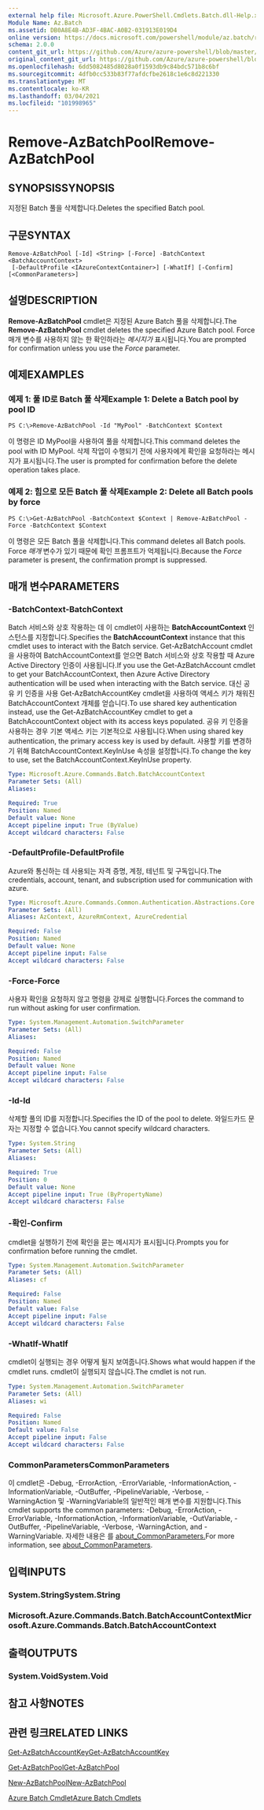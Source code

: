 ```yaml
---
external help file: Microsoft.Azure.PowerShell.Cmdlets.Batch.dll-Help.xml
Module Name: Az.Batch
ms.assetid: DB0A8E4B-AD3F-4BAC-A0B2-031913E019D4
online version: https://docs.microsoft.com/powershell/module/az.batch/remove-azbatchpool
schema: 2.0.0
content_git_url: https://github.com/Azure/azure-powershell/blob/master/src/Batch/Batch/help/Remove-AzBatchPool.md
original_content_git_url: https://github.com/Azure/azure-powershell/blob/master/src/Batch/Batch/help/Remove-AzBatchPool.md
ms.openlocfilehash: 6dd5082485d8028a0f1593db9c84bdc571b8c6bf
ms.sourcegitcommit: 4dfb0cc533b83f77afdcfbe2618c1e6c8d221330
ms.translationtype: MT
ms.contentlocale: ko-KR
ms.lasthandoff: 03/04/2021
ms.locfileid: "101998965"
---
```

# <span data-ttu-id="07da5-101">Remove-AzBatchPool</span><span class="sxs-lookup"><span data-stu-id="07da5-101">Remove-AzBatchPool</span></span>

## <span data-ttu-id="07da5-102">SYNOPSIS</span><span class="sxs-lookup"><span data-stu-id="07da5-102">SYNOPSIS</span></span>
<span data-ttu-id="07da5-103">지정된 Batch 풀을 삭제합니다.</span><span class="sxs-lookup"><span data-stu-id="07da5-103">Deletes the specified Batch pool.</span></span>

## <span data-ttu-id="07da5-104">구문</span><span class="sxs-lookup"><span data-stu-id="07da5-104">SYNTAX</span></span>

```
Remove-AzBatchPool [-Id] <String> [-Force] -BatchContext <BatchAccountContext>
 [-DefaultProfile <IAzureContextContainer>] [-WhatIf] [-Confirm] [<CommonParameters>]
```

## <span data-ttu-id="07da5-105">설명</span><span class="sxs-lookup"><span data-stu-id="07da5-105">DESCRIPTION</span></span>
<span data-ttu-id="07da5-106">**Remove-AzBatchPool** cmdlet은 지정된 Azure Batch 풀을 삭제합니다.</span><span class="sxs-lookup"><span data-stu-id="07da5-106">The **Remove-AzBatchPool** cmdlet deletes the specified Azure Batch pool.</span></span>
<span data-ttu-id="07da5-107">Force 매개 변수를 사용하지 않는 한 확인하라는 *메시지가* 표시됩니다.</span><span class="sxs-lookup"><span data-stu-id="07da5-107">You are prompted for confirmation unless you use the *Force* parameter.</span></span>

## <span data-ttu-id="07da5-108">예제</span><span class="sxs-lookup"><span data-stu-id="07da5-108">EXAMPLES</span></span>

### <span data-ttu-id="07da5-109">예제 1: 풀 ID로 Batch 풀 삭제</span><span class="sxs-lookup"><span data-stu-id="07da5-109">Example 1: Delete a Batch pool by pool ID</span></span>
```
PS C:\>Remove-AzBatchPool -Id "MyPool" -BatchContext $Context
```

<span data-ttu-id="07da5-110">이 명령은 ID MyPool을 사용하여 풀을 삭제합니다.</span><span class="sxs-lookup"><span data-stu-id="07da5-110">This command deletes the pool with ID MyPool.</span></span>
<span data-ttu-id="07da5-111">삭제 작업이 수행되기 전에 사용자에게 확인을 요청하라는 메시지가 표시됩니다.</span><span class="sxs-lookup"><span data-stu-id="07da5-111">The user is prompted for confirmation before the delete operation takes place.</span></span>

### <span data-ttu-id="07da5-112">예제 2: 힘으로 모든 Batch 풀 삭제</span><span class="sxs-lookup"><span data-stu-id="07da5-112">Example 2: Delete all Batch pools by force</span></span>
```
PS C:\>Get-AzBatchPool -BatchContext $Context | Remove-AzBatchPool -Force -BatchContext $Context
```

<span data-ttu-id="07da5-113">이 명령은 모든 Batch 풀을 삭제합니다.</span><span class="sxs-lookup"><span data-stu-id="07da5-113">This command deletes all Batch pools.</span></span>
<span data-ttu-id="07da5-114">Force *매개* 변수가 있기 때문에 확인 프롬프트가 억제됩니다.</span><span class="sxs-lookup"><span data-stu-id="07da5-114">Because the *Force* parameter is present, the confirmation prompt is suppressed.</span></span>

## <span data-ttu-id="07da5-115">매개 변수</span><span class="sxs-lookup"><span data-stu-id="07da5-115">PARAMETERS</span></span>

### <span data-ttu-id="07da5-116">-BatchContext</span><span class="sxs-lookup"><span data-stu-id="07da5-116">-BatchContext</span></span>
<span data-ttu-id="07da5-117">Batch 서비스와 상호 작용하는 데 이 cmdlet이 사용하는 **BatchAccountContext** 인스턴스를 지정합니다.</span><span class="sxs-lookup"><span data-stu-id="07da5-117">Specifies the **BatchAccountContext** instance that this cmdlet uses to interact with the Batch service.</span></span>
<span data-ttu-id="07da5-118">Get-AzBatchAccount cmdlet을 사용하여 BatchAccountContext를 얻으면 Batch 서비스와 상호 작용할 때 Azure Active Directory 인증이 사용됩니다.</span><span class="sxs-lookup"><span data-stu-id="07da5-118">If you use the Get-AzBatchAccount cmdlet to get your BatchAccountContext, then Azure Active Directory authentication will be used when interacting with the Batch service.</span></span> <span data-ttu-id="07da5-119">대신 공유 키 인증을 사용 Get-AzBatchAccountKey cmdlet을 사용하여 액세스 키가 채워진 BatchAccountContext 개체를 얻습니다.</span><span class="sxs-lookup"><span data-stu-id="07da5-119">To use shared key authentication instead, use the Get-AzBatchAccountKey cmdlet to get a BatchAccountContext object with its access keys populated.</span></span> <span data-ttu-id="07da5-120">공유 키 인증을 사용하는 경우 기본 액세스 키는 기본적으로 사용됩니다.</span><span class="sxs-lookup"><span data-stu-id="07da5-120">When using shared key authentication, the primary access key is used by default.</span></span> <span data-ttu-id="07da5-121">사용할 키를 변경하기 위해 BatchAccountContext.KeyInUse 속성을 설정합니다.</span><span class="sxs-lookup"><span data-stu-id="07da5-121">To change the key to use, set the BatchAccountContext.KeyInUse property.</span></span>

```yaml
Type: Microsoft.Azure.Commands.Batch.BatchAccountContext
Parameter Sets: (All)
Aliases:

Required: True
Position: Named
Default value: None
Accept pipeline input: True (ByValue)
Accept wildcard characters: False
```

### <span data-ttu-id="07da5-122">-DefaultProfile</span><span class="sxs-lookup"><span data-stu-id="07da5-122">-DefaultProfile</span></span>
<span data-ttu-id="07da5-123">Azure와 통신하는 데 사용되는 자격 증명, 계정, 테넌트 및 구독입니다.</span><span class="sxs-lookup"><span data-stu-id="07da5-123">The credentials, account, tenant, and subscription used for communication with azure.</span></span>

```yaml
Type: Microsoft.Azure.Commands.Common.Authentication.Abstractions.Core.IAzureContextContainer
Parameter Sets: (All)
Aliases: AzContext, AzureRmContext, AzureCredential

Required: False
Position: Named
Default value: None
Accept pipeline input: False
Accept wildcard characters: False
```

### <span data-ttu-id="07da5-124">-Force</span><span class="sxs-lookup"><span data-stu-id="07da5-124">-Force</span></span>
<span data-ttu-id="07da5-125">사용자 확인을 요청하지 않고 명령을 강제로 실행합니다.</span><span class="sxs-lookup"><span data-stu-id="07da5-125">Forces the command to run without asking for user confirmation.</span></span>

```yaml
Type: System.Management.Automation.SwitchParameter
Parameter Sets: (All)
Aliases:

Required: False
Position: Named
Default value: None
Accept pipeline input: False
Accept wildcard characters: False
```

### <span data-ttu-id="07da5-126">-Id</span><span class="sxs-lookup"><span data-stu-id="07da5-126">-Id</span></span>
<span data-ttu-id="07da5-127">삭제할 풀의 ID를 지정합니다.</span><span class="sxs-lookup"><span data-stu-id="07da5-127">Specifies the ID of the pool to delete.</span></span>
<span data-ttu-id="07da5-128">와일드카드 문자는 지정할 수 없습니다.</span><span class="sxs-lookup"><span data-stu-id="07da5-128">You cannot specify wildcard characters.</span></span>

```yaml
Type: System.String
Parameter Sets: (All)
Aliases:

Required: True
Position: 0
Default value: None
Accept pipeline input: True (ByPropertyName)
Accept wildcard characters: False
```

### <span data-ttu-id="07da5-129">-확인</span><span class="sxs-lookup"><span data-stu-id="07da5-129">-Confirm</span></span>
<span data-ttu-id="07da5-130">cmdlet을 실행하기 전에 확인을 묻는 메시지가 표시됩니다.</span><span class="sxs-lookup"><span data-stu-id="07da5-130">Prompts you for confirmation before running the cmdlet.</span></span>

```yaml
Type: System.Management.Automation.SwitchParameter
Parameter Sets: (All)
Aliases: cf

Required: False
Position: Named
Default value: False
Accept pipeline input: False
Accept wildcard characters: False
```

### <span data-ttu-id="07da5-131">-WhatIf</span><span class="sxs-lookup"><span data-stu-id="07da5-131">-WhatIf</span></span>
<span data-ttu-id="07da5-132">cmdlet이 실행되는 경우 어떻게 될지 보여줍니다.</span><span class="sxs-lookup"><span data-stu-id="07da5-132">Shows what would happen if the cmdlet runs.</span></span>
<span data-ttu-id="07da5-133">cmdlet이 실행되지 않습니다.</span><span class="sxs-lookup"><span data-stu-id="07da5-133">The cmdlet is not run.</span></span>

```yaml
Type: System.Management.Automation.SwitchParameter
Parameter Sets: (All)
Aliases: wi

Required: False
Position: Named
Default value: False
Accept pipeline input: False
Accept wildcard characters: False
```

### <span data-ttu-id="07da5-134">CommonParameters</span><span class="sxs-lookup"><span data-stu-id="07da5-134">CommonParameters</span></span>
<span data-ttu-id="07da5-135">이 cmdlet은 -Debug, -ErrorAction, -ErrorVariable, -InformationAction, -InformationVariable, -OutBuffer, -PipelineVariable, -Verbose, -WarningAction 및 -WarningVariable의 일반적인 매개 변수를 지원합니다.</span><span class="sxs-lookup"><span data-stu-id="07da5-135">This cmdlet supports the common parameters: -Debug, -ErrorAction, -ErrorVariable, -InformationAction, -InformationVariable, -OutVariable, -OutBuffer, -PipelineVariable, -Verbose, -WarningAction, and -WarningVariable.</span></span> <span data-ttu-id="07da5-136">자세한 내용은 를 [about_CommonParameters.](http://go.microsoft.com/fwlink/?LinkID=113216)</span><span class="sxs-lookup"><span data-stu-id="07da5-136">For more information, see [about_CommonParameters](http://go.microsoft.com/fwlink/?LinkID=113216).</span></span>

## <span data-ttu-id="07da5-137">입력</span><span class="sxs-lookup"><span data-stu-id="07da5-137">INPUTS</span></span>

### <span data-ttu-id="07da5-138">System.String</span><span class="sxs-lookup"><span data-stu-id="07da5-138">System.String</span></span>

### <span data-ttu-id="07da5-139">Microsoft.Azure.Commands.Batch.BatchAccountContext</span><span class="sxs-lookup"><span data-stu-id="07da5-139">Microsoft.Azure.Commands.Batch.BatchAccountContext</span></span>

## <span data-ttu-id="07da5-140">출력</span><span class="sxs-lookup"><span data-stu-id="07da5-140">OUTPUTS</span></span>

### <span data-ttu-id="07da5-141">System.Void</span><span class="sxs-lookup"><span data-stu-id="07da5-141">System.Void</span></span>

## <span data-ttu-id="07da5-142">참고 사항</span><span class="sxs-lookup"><span data-stu-id="07da5-142">NOTES</span></span>

## <span data-ttu-id="07da5-143">관련 링크</span><span class="sxs-lookup"><span data-stu-id="07da5-143">RELATED LINKS</span></span>

[<span data-ttu-id="07da5-144">Get-AzBatchAccountKey</span><span class="sxs-lookup"><span data-stu-id="07da5-144">Get-AzBatchAccountKey</span></span>](./Get-AzBatchAccountKey.md)

[<span data-ttu-id="07da5-145">Get-AzBatchPool</span><span class="sxs-lookup"><span data-stu-id="07da5-145">Get-AzBatchPool</span></span>](./Get-AzBatchPool.md)

[<span data-ttu-id="07da5-146">New-AzBatchPool</span><span class="sxs-lookup"><span data-stu-id="07da5-146">New-AzBatchPool</span></span>](./New-AzBatchPool.md)

[<span data-ttu-id="07da5-147">Azure Batch Cmdlet</span><span class="sxs-lookup"><span data-stu-id="07da5-147">Azure Batch Cmdlets</span></span>](/powershell/module/Az.Batch/)
